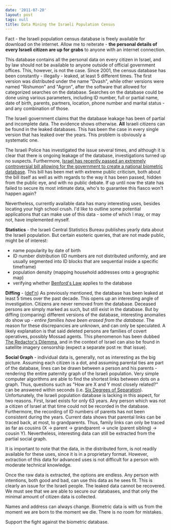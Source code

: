 ```yaml
---
date: '2011-07-20'
layout: post
tags: null
title: Data Mining the Israeli Population Census
---
```


Fact - the Israeli population census database is freely available for download
on the internet. Allow me to reiterate - **the personal details of every
Israeli citizen are up for grabs** to anyone with an internet connection.

This database contains all the personal data on every citizen in Israel, and
by law should not be available to anyone outside of official government
offices. This, however, is not the case. Since 2001, the census database has
been constantly - illegally - leaked, at least 5 different times. The first
version was distributed under the name "Dvash", while other versions were
named "Rishumon" and "Agron", after the software that allowed for categorized
searches on the database. Searches on the database could be done using various
parameters, including ID number, full or partial name, date of birth, parents,
partners, location, phone number and marital status - and any combination of
those.

The Israeli government claims that the database leakage has been of partial
and incomplete data. The evidence shows otherwise. **All** Israeli citizens
can be found in the leaked databases. This has been the case in every single
version that has leaked over the years. This problem is obviously a systematic
one.

The Israeli Police has investigated the issue several times, and although it
is clear that there is ongoing leakage of the database, investigations turned
up no suspects. Furthermore, [Israel has recently passed an extremely controversial bill allowing for the government to create a national biometric database](http://www.ynetnews.com/articles/0,7340,L-3816629,00.html). This
bill has been met with extreme public criticism, both about the bill itself as
well as with regards to the way it has been passed, hidden from the public
eye, and with no public debate. If up until now the state has failed to secure
its most intimate data, who's to guarantee this fiasco won't happen again?

Nevertheless, currently available data has many interesting uses, besides
locating your high school crush. I'd like to outline some potential
applications that can make use of this data - some of which I may, or may not,
have implemented myself.

**Statistics** - the Israeli Central Statistics Bureau publishes yearly data about the Israeli population. But certain esoteric queries, that are not made public, might be of interest:

  * name popularity by date of birth
  * ID number distribution (ID numbers are not distributed uniformly, and are usually segmented into ID blocks that are sequential inside a specific timeframe)
  * population density (mapping household addresses onto a geographic map)
  * verifying whether [Benford's Law](http://en.wikipedia.org/wiki/Benford%27s_law) applies to the database

**Diffing** - ([def'n](http://en.wikipedia.org/wiki/Diff)) As previously mentioned, the database has been leaked at least 5 times over the past decade. This opens up an interesting angle of investigation. Citizens are never removed from the database. Deceased persons are simply marked as such, but still exist in the database. But by diffing (comparing) different versions of the database, interesting anomalies do show up - _entire families have been erased from the database_. The reason for these discrepancies are unknown, and can only be speculated. A likely explanation is that said deleted persons are families of covert operatives, possibly Mossad agents. This phenomenon has been dubbed [The Redactor's Dilemma](http://www.juliansanchez.com/2009/12/08/the-redactors-dilemma/), and in the context of Israel can also be found in satellite imagery censorship (expect a separate post re: that issue).

**Social Graph** - individual data is, generally, not as interesting as the big picture. Assuming each citizen is a dot, and assuming parental ties are part of the database, lines can be drawn between a person and his parents - rendering the entire paternity graph of the Israeli population. Very simple computer algorithms are able to find the shortest links between dots on a graph. Thus, questions such as "How are X and Y most closely related?" can be answered within seconds (i.e. [Six Degrees of Separation](http://en.wikipedia.org/wiki/Six_degrees_of_separation)). Unfortunately, the Israeli population database is lacking in this aspect, for two reasons. First, Israel exists for only 63 years. Any person which was not a citizen of Israel at that time could not be recorded in the database. Furthermore, the recording of ID numbers of parents has not been consistent during the years. Current data shows that parental links can be traced back, at most, to grandparents. Thus, family links can only be traced as far as cousins (X -> parent -> grandparent -> uncle (parent sibling) -> cousin Y). Nevertheless, interesting data can still be extracted from the partial social graph.

It is important to note that the data, in the distributed form, is not readily
available for these uses, since it is in a proprietary format. However,
extraction of this data for advanced uses is not difficult for a person with
moderate technical knowledge.

Once the raw data is extracted, the options are endless. Any person with
intentions, both good and bad, can use this data as he sees fit. This is
clearly an issue for the Israeli people. The leaked data cannot be recovered.
We must see that we are able to secure our databases, and that only the
minimal amount of citizen data is collected.

Names and address can always change. Biometric data is with us from the moment
we are born to the moment we die. There is no room for mistakes.

Support the fight against the biometric database.